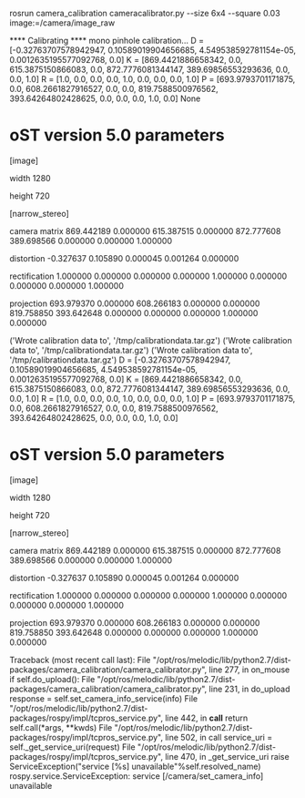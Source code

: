 
rosrun camera_calibration cameracalibrator.py --size 6x4 --square 0.03 image:=/camera/image_raw


**** Calibrating ****
mono pinhole calibration...
D = [-0.32763707578942947, 0.10589019904656685, 4.549538592781154e-05, 0.0012635195577092768, 0.0]
K = [869.4421886658342, 0.0, 615.3875150866083, 0.0, 872.7776081344147, 389.69856553293636, 0.0, 0.0, 1.0]
R = [1.0, 0.0, 0.0, 0.0, 1.0, 0.0, 0.0, 0.0, 1.0]
P = [693.9793701171875, 0.0, 608.2661827916527, 0.0, 0.0, 819.7588500976562, 393.64264802428625, 0.0, 0.0, 0.0, 1.0, 0.0]
None
# oST version 5.0 parameters


[image]

width
1280

height
720

[narrow_stereo]

camera matrix
869.442189 0.000000 615.387515
0.000000 872.777608 389.698566
0.000000 0.000000 1.000000

distortion
-0.327637 0.105890 0.000045 0.001264 0.000000

rectification
1.000000 0.000000 0.000000
0.000000 1.000000 0.000000
0.000000 0.000000 1.000000

projection
693.979370 0.000000 608.266183 0.000000
0.000000 819.758850 393.642648 0.000000
0.000000 0.000000 1.000000 0.000000

('Wrote calibration data to', '/tmp/calibrationdata.tar.gz')
('Wrote calibration data to', '/tmp/calibrationdata.tar.gz')
('Wrote calibration data to', '/tmp/calibrationdata.tar.gz')
D = [-0.32763707578942947, 0.10589019904656685, 4.549538592781154e-05, 0.0012635195577092768, 0.0]
K = [869.4421886658342, 0.0, 615.3875150866083, 0.0, 872.7776081344147, 389.69856553293636, 0.0, 0.0, 1.0]
R = [1.0, 0.0, 0.0, 0.0, 1.0, 0.0, 0.0, 0.0, 1.0]
P = [693.9793701171875, 0.0, 608.2661827916527, 0.0, 0.0, 819.7588500976562, 393.64264802428625, 0.0, 0.0, 0.0, 1.0, 0.0]
# oST version 5.0 parameters


[image]

width
1280

height
720

[narrow_stereo]

camera matrix
869.442189 0.000000 615.387515
0.000000 872.777608 389.698566
0.000000 0.000000 1.000000

distortion
-0.327637 0.105890 0.000045 0.001264 0.000000

rectification
1.000000 0.000000 0.000000
0.000000 1.000000 0.000000
0.000000 0.000000 1.000000

projection
693.979370 0.000000 608.266183 0.000000
0.000000 819.758850 393.642648 0.000000
0.000000 0.000000 1.000000 0.000000

Traceback (most recent call last):
  File "/opt/ros/melodic/lib/python2.7/dist-packages/camera_calibration/camera_calibrator.py", line 277, in on_mouse
    if self.do_upload():
  File "/opt/ros/melodic/lib/python2.7/dist-packages/camera_calibration/camera_calibrator.py", line 231, in do_upload
    response = self.set_camera_info_service(info)
  File "/opt/ros/melodic/lib/python2.7/dist-packages/rospy/impl/tcpros_service.py", line 442, in __call__
    return self.call(*args, **kwds)
  File "/opt/ros/melodic/lib/python2.7/dist-packages/rospy/impl/tcpros_service.py", line 502, in call
    service_uri = self._get_service_uri(request)
  File "/opt/ros/melodic/lib/python2.7/dist-packages/rospy/impl/tcpros_service.py", line 470, in _get_service_uri
    raise ServiceException("service [%s] unavailable"%self.resolved_name)
rospy.service.ServiceException: service [/camera/set_camera_info] unavailable

